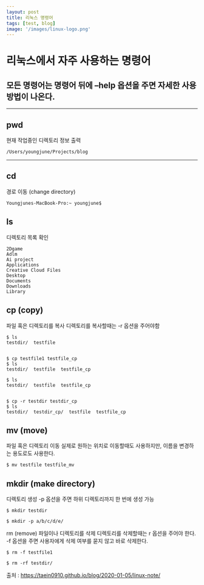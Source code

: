 ```yaml
---
layout: post
title: 리눅스 명령어
tags: [test, blog]
image: '/images/linux-logo.png'
---
```

# 리눅스에서 자주 사용하는 명령어
## 모든 명령어는 명령어 뒤에 –help 옵션을 주면 자세한 사용 방법이 나온다.
* * *
## pwd
현재 작업중인 디렉토리 정보 출력
```
/Users/youngjune/Projects/blog
```
* * *
## cd
경로 이동 (change directory)
```
Youngjunes-MacBook-Pro:~ youngjune$
```
## ls
디렉토리 목록 확인
```
2Dgame
Adlm
Ai project
Applications
Creative Cloud Files
Desktop
Documents
Downloads
Library
```
## cp (copy)
파일 혹은 디렉토리를 복사 디렉토리를 복사할때는 -r 옵션을 주어야함
```
$ ls
testdir/  testfile


$ cp testfile1 testfile_cp
$ ls
testdir/  testfile  testfile_cp
```
```
$ ls
testdir/  testfile  testfile_cp


$ cp -r testdir testdir_cp
$ ls
testdir/  testdir_cp/  testfile  testfile_cp
```
## mv (move)
파일 혹은 디렉토리 이동 실제로 원하는 위치로 이동할때도 사용하지만, 이름을 변경하는 용도로도 사용한다.
```
$ mv testfile testfile_mv
```
## mkdir (make directory)
디렉토리 생성 -p 옵션을 주면 하위 디렉토리까지 한 번에 생성 가능
```
$ mkdir testdir
```
```
$ mkdir -p a/b/c/d/e/
```
rm (remove) 파일이나 디렉토리를 삭제 디렉토리를 삭제할때는 r 옵션을 주어야 한다. -f 옵션을 주면 사용자에게 삭제 여부를 묻지 않고 바로 삭제한다.
```
$ rm -f testfile1
```
```
$ rm -rf testdir/
```
출처 : https://taein0910.github.io/blog/2020-01-05/linux-note/



